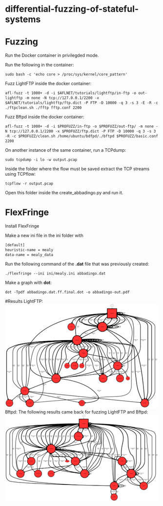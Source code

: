 # differential-fuzzing-of-stateful-systems

# Fuzzing
Run the Docker container in privilegded mode.

Run the following in the container:
```
sudo bash -c 'echo core > /proc/sys/kernel/core_pattern'
```

Fuzz LightFTP inside the docker container:
```
afl-fuzz -t 1000+ -d -i $AFLNET/tutorials/lightftp/in-ftp -o out-lightftp -m none -N tcp://127.0.0.1/2200 -x $AFLNET/tutorials/lightftp/ftp.dict -P FTP -D 10000 -q 3 -s 3 -E -R -c ./ftpclean.sh ./fftp fftp.conf 2200
```

Fuzz Bftpd inside the docker container:
```
afl-fuzz -t 1000+ -d -i $PROFUZZ/in-ftp -o $PROFUZZ/out-ftp/ -m none -N tcp://127.0.0.1/2200 -x $PROFUZZ/ftp.dict -P FTP -D 10000 -q 3 -s 3 -R -c $PROFUZZ/clean.sh /home/ubuntu/bdfpd/./bftpd $PROFUZZ/basic.conf 2200
```

On another instance of the same container, run a TCPdump:
```
sudo tcpdump -i lo -w output.pcap
```

Inside the folder where the flow must be saved extract the TCP streams using TCPflow:
```
tcpflow -r output.pcap
```
Open this folder inside the create_abbadingo.py and run it.

# FlexFringe



Install FlexFringe 

Make a new ini file in the ini folder with
```
[default]
heuristic-name = mealy
data-name = mealy_data
```

Run the following command of the **.dat** file that was previously created:
```
./flexfringe --ini ini/mealy.ini abbadingo.dat
```
Make a graph with **dot**:
```
dot -Tpdf abbadingo.dat.ff.final.dot -o abbadingo-out.pdf
```

#Results
LightFTP:
![alt text](https://github.com/Jer111/differential-fuzzing-of-stateful-systems/blob/main/lightftp_60min.png)
Bftpd:
The following results came back for fuzzing LightFTP and Bftpd:
![alt text](https://github.com/Jer111/differential-fuzzing-of-stateful-systems/blob/main/bftpd_60min.png)
